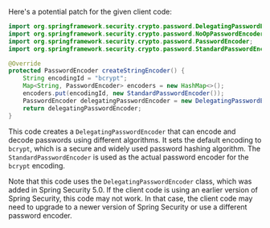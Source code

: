 Here's a potential patch for the given client code:

```java
import org.springframework.security.crypto.password.DelegatingPasswordEncoder;
import org.springframework.security.crypto.password.NoOpPasswordEncoder;
import org.springframework.security.crypto.password.PasswordEncoder;
import org.springframework.security.crypto.password.StandardPasswordEncoder;

@Override
protected PasswordEncoder createStringEncoder() {
    String encodingId = "bcrypt";
    Map<String, PasswordEncoder> encoders = new HashMap<>();
    encoders.put(encodingId, new StandardPasswordEncoder());
    PasswordEncoder delegatingPasswordEncoder = new DelegatingPasswordEncoder(encodingId, encoders);
    return delegatingPasswordEncoder;
}
```

This code creates a `DelegatingPasswordEncoder` that can encode and decode passwords using different algorithms. It sets the default encoding to `bcrypt`, which is a secure and widely used password hashing algorithm. The `StandardPasswordEncoder` is used as the actual password encoder for the `bcrypt` encoding.

Note that this code uses the `DelegatingPasswordEncoder` class, which was added in Spring Security 5.0. If the client code is using an earlier version of Spring Security, this code may not work. In that case, the client code may need to upgrade to a newer version of Spring Security or use a different password encoder.